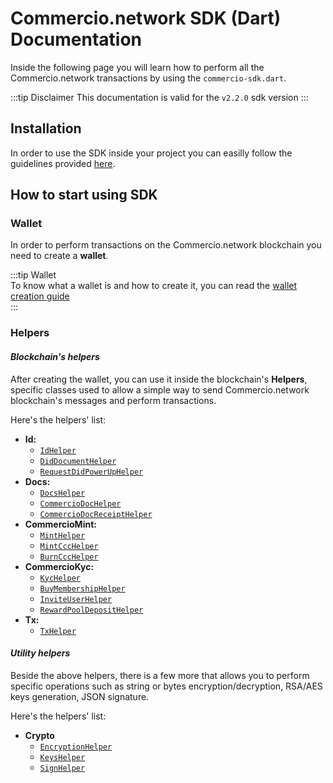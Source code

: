 # Commercio.network SDK (Dart) Documentation

Inside the following page you will learn how to perform all the Commercio.network transactions by using the `commercio-sdk.dart`.

:::tip Disclaimer
This documentation is valid for the `v2.2.0` sdk version
:::

## Installation

In order to use the SDK inside your project you can easilly follow the guidelines provided [here](https://pub.dev/packages/commerciosdk#-installing-tab-).

## How to start using SDK

### Wallet

In order to perform transactions on the Commercio.network blockchain you need to create a **wallet**.

:::tip Wallet  
To know what a wallet is and how to create it, you can read the [wallet creation guide](wallet/create-wallet.md)  
:::

### Helpers

#### *Blockchain's helpers*

After creating the wallet, you can use it inside the blockchain's **Helpers**, specific classes used to allow a simple way to send Commercio.network blockchain's messages and perform transactions.

Here's the helpers' list:

- **Id:**
  - [`IdHelper`](lib/id/id_helper.md)
  - [`DidDocumentHelper`](lib/id/did_document_helper.md)
  - [`RequestDidPowerUpHelper`](lib/id/request_did_power_up_helper.md)
- **Docs:**
  - [`DocsHelper`](lib/docs/docs_helper.md)
  - [`CommercioDocHelper`](lib/docs/commercio_doc_helper.md)
  - [`CommercioDocReceiptHelper`](lib/docs/commercio_doc_receipt_helper.md)
- **CommercioMint:**
  - [`MintHelper`](lib/mint/mint_helper.md)
  - [`MintCccHelper`](lib/mint/mint_ccc_helper.md)
  - [`BurnCccHelper`](lib/mint/burn_ccc_helper.md)
- **CommercioKyc:**
  - [`KycHelper`](lib/kyc/kyc_helper.md)
  - [`BuyMembershipHelper`](lib/kyc/buy_membership_helper.md)
  - [`InviteUserHelper`](lib/kyc/invite_user_helper.md)
  - [`RewardPoolDepositHelper`](lib/kyc/reward_pool_deposit_helper.md)
- **Tx:**
  - [`TxHelper`](lib/tx/tx_helper.md)

#### *Utility helpers*

Beside the above helpers, there is a few more that allows you to perform specific operations such as  string or bytes encryption/decryption, RSA/AES keys generation, JSON signature.

Here's the helpers' list:

- **Crypto**
  - [`EncryptionHelper`](lib/crypto/encryption_helper.md)  
  - [`KeysHelper`](lib/crypto/keys_helper.md)
  - [`SignHelper`](lib/crypto/sign_helper.md)
